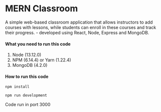 # MERN Classroom

A simple web-based classroom application that allows instructors to add courses with lessons, while students can enroll in these courses and track their progress. - developed using React, Node, Express and MongoDB.


#### What you need to run this code
1. Node (13.12.0)
2. NPM (6.14.4) or Yarn (1.22.4)
3. MongoDB (4.2.0)

####  How to run this code
~~~
npm install
~~~
~~~
npm run development
~~~
Code run in port 3000
